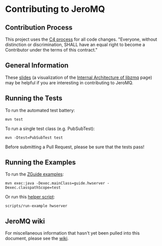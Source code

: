 # Contributing to JeroMQ

## Contribution Process

This project uses the [C4 process](http://rfc.zeromq.org/spec:16) for all code changes. "Everyone, without distinction or discrimination, SHALL have an equal right to become a Contributor under the terms of this contract."

## General Information

These [slides](http://www.slideshare.net/dongminyu/zeromq-jeromq) (a visualization of the [Internal Architecture of libzmq](http://zeromq.org/whitepapers:architecture) page) may be helpful if you are interesting in contributing to JeroMQ.

## Running the Tests

To run the automated test battery:

```
mvn test
```

To run a single test class (e.g. PubSubTest):

```
mvn -Dtest=PubSubTest test
```

Before submitting a Pull Request, please be sure that the tests pass!

## Running the Examples

To run the [ZGuide examples](https://github.com/zeromq/jeromq/tree/master/src/test/java/guide):

```
mvn exec:java -Dexec.mainClass=guide.hwserver -Dexec.classpathScope=test
```

Or run this [helper script](scripts/run-example):

```
scripts/run-example hwserver
```

## JeroMQ wiki

For miscellaneous information that hasn't yet been pulled into this document, please see the [wiki](https://github.com/zeromq/jeromq/wiki).

